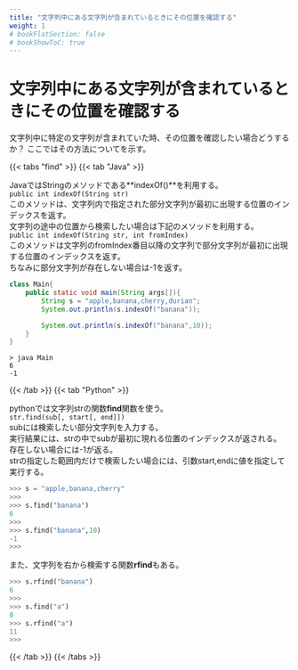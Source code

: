 ```yaml
---
title: "文字列中にある文字列が含まれているときにその位置を確認する"
weight: 1
# bookFlatSection: false
# bookShowToC: true
---
```


# 文字列中にある文字列が含まれているときにその位置を確認する

文字列中に特定の文字列が含まれていた時、その位置を確認したい場合どうするか？
ここではその方法についてを示す。

{{< tabs "find" >}}
{{< tab "Java" >}}

JavaではStringのメソッドである**indexOf()**を利用する。  
`public int indexOf(String str)`  
このメソッドは、文字列内で指定された部分文字列が最初に出現する位置のインデックスを返す。   
文字列の途中の位置から検索したい場合は下記のメソッドを利用する。  
`public int indexOf(String str, int fromIndex)`  
このメソッドは文字列のfromIndex番目以降の文字列で部分文字列が最初に出現する位置のインデックスを返す。   
ちなみに部分文字列が存在しない場合は-1を返す。

```java
class Main{
    public static void main(String args[]){
        String s = "apple,banana,cherry,durian";
        System.out.println(s.indexOf("banana"));

        System.out.println(s.indexOf("banana",10));        
    }
}
```

```
> java Main
6
-1
```

{{< /tab >}}
{{< tab "Python" >}}

pythonでは文字列strの関数**find**関数を使う。  
`str.find(sub[, start[, end]])`  
subには検索したい部分文字列を入力する。  
実行結果には、strの中でsubが最初に現れる位置のインデックスが返される。  
存在しない場合には-1が返る。  
strの指定した範囲内だけで検索したい場合には、引数start,endに値を指定して実行する。  

```python
>>> s = "apple,banana,cherry" 
>>> 
>>> s.find("banana") 
6
>>> 
>>> s.find("banana",10) 
-1
>>>
```

また、文字列を右から検索する関数**rfind**もある。
```python
>>> s.rfind("banana") 
6
>>> 
>>> s.find("a")
0
>>> s.rfind("a") 
11
>>>
```

{{< /tab >}}
{{< /tabs >}}

